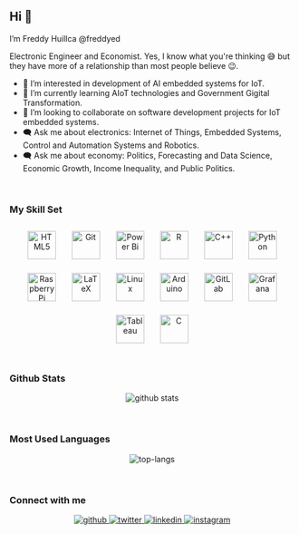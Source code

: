## Hi 👋


I’m Freddy Huillca @freddyed

Electronic Engineer and Economist. Yes, I know what you're thinking 😅 but they have more of a relationship than most people believe 😉.

- 👀 I’m interested in development of AI embedded systems for IoT.
- 🌱 I’m currently learning AIoT technologies and Government Gigital Transformation.
- 💞️ I’m looking to collaborate on software development projects for IoT embedded systems.
- 🗨️ Ask me about electronics: Internet of Things, Embedded Systems, Control and Automation Systems and Robotics. 
- 🗨️ Ask me about economy: Politics, Forecasting and Data Science, Economic Growth, Income Inequality, and Public Politics.

<br/>  

### My Skill Set  


  <tr>
    <td valign="top" width="100%">
      <div align="center">  
      <a href="https://en.wikipedia.org/wiki/HTML5" target="_blank"><img style="margin: 12px" src="https://profilinator.rishav.dev/skills-assets/html5-original-wordmark.svg" alt="HTML5" height="50" /></a>  
      <a href="https://github.com/" target="_blank"><img style="margin: 12px" src="https://profilinator.rishav.dev/skills-assets/git-scm-icon.svg" alt="Git" height="50" /></a>  
      <a href="https://powerbi.microsoft.com/en-us/" target="_blank"><img style="margin: 12px" src="https://i0.wp.com/eigp.es/wp-content/uploads/2022/06/datos-power-bi-logo.png" alt="Power Bi" height="50" /></a>  
      <a href="https://www.r-project.org/" target="_blank"><img style="margin: 12px" src="https://profilinator.rishav.dev/skills-assets/r.svg" alt="R" height="50" /></a>  
      <a href="https://www.cplusplus.com/" target="_blank"><img style="margin: 12px" src="https://profilinator.rishav.dev/skills-assets/cplusplus-original.svg" alt="C++" height="50" /></a>  
      <a href="https://www.python.org/" target="_blank"><img style="margin: 12px" src="https://profilinator.rishav.dev/skills-assets/python-original.svg" alt="Python" height="50" /></a>  
      <a href="https://www.raspberrypi.org/" target="_blank"><img style="margin: 12px" src="https://www.pngkit.com/png/full/244-2441871_rpi-logo-stacked-reg-print-raspberry-pi-3.png" alt="Raspberry Pi" height="50" /></a>  
      <a href="https://www.latex-project.org/" target="_blank"><img style="margin: 12px" src="https://upload.wikimedia.org/wikipedia/commons/2/25/LaTeX_logo.png" alt="LaTeX" height="50" /></a>  
      <a href="https://www.linux.org/" target="_blank"><img style="margin: 12px" src="https://profilinator.rishav.dev/skills-assets/linux-original.svg" alt="Linux" height="50" /></a>  
      <a href="https://www.arduino.cc/" target="_blank"><img style="margin: 12px" src="https://profilinator.rishav.dev/skills-assets/arduino.png" alt="Arduino" height="50" /></a>  
      <a href="https://about.gitlab.com/" target="_blank"><img style="margin: 12px" src="https://profilinator.rishav.dev/skills-assets/gitlab.svg" alt="GitLab" height="50" /></a>  
      <a href="https://grafana.com/" target="_blank"><img style="margin: 12px" src="https://profilinator.rishav.dev/skills-assets/grafana.png" alt="Grafana" height="50" /></a>  
      <a href="https://www.tableau.com/" target="_blank"><img style="margin: 12px" src="https://profilinator.rishav.dev/skills-assets/tableau.svg" alt="Tableau" height="50" /></a>  
      <a href="https://www.cprogramming.com/" target="_blank"><img style="margin: 12px" src="https://profilinator.rishav.dev/skills-assets/c-original.svg" alt="C" height="50" /></a>  
      </div>
    </td>
  </tr>

  
<br/>  

### Github Stats   
<div align="center">
  
![github stats](https://github-readme-stats.vercel.app/api?username=freddyed&show_icons=true&theme=radical)
 
</div>  

<br/>  

### Most Used Languages   
<div align="center">
  
![top-langs](https://github-readme-stats.vercel.app/api/top-langs?username=freddyed&show_icons=true&theme=radical)

</div>  

<br/>  

### Connect with me  
<div align="center">
<a href="https://github.com/freddyed" target="_blank">
<img src=https://img.shields.io/badge/github-%2324292e.svg?&style=for-the-badge&logo=github&logoColor=white alt=github style="margin-bottom: 5px;" />
</a>
<a href="https://twitter.com/freddyed_" target="_blank">
<img src=https://img.shields.io/badge/twitter-%2300acee.svg?&style=for-the-badge&logo=twitter&logoColor=white alt=twitter style="margin-bottom: 5px;" />
</a>
<a href="https://linkedin.com/in/freddyed" target="_blank">
<img src=https://img.shields.io/badge/linkedin-%231E77B5.svg?&style=for-the-badge&logo=linkedin&logoColor=white alt=linkedin style="margin-bottom: 5px;" />
</a>
<a href="https://instagram.com/freddyed_" target="_blank">
<img src=https://img.shields.io/badge/instagram-%23000000.svg?&style=for-the-badge&logo=instagram&logoColor=white alt=instagram style="margin-bottom: 5px;" />
</a>  
</div>  
  

<br/>  

<!---
freddyed/freddyed is a ✨ special ✨ repository because its `README.md` (this file) appears on your GitHub profile.
You can click the Preview link to take a look at your changes.
--->
